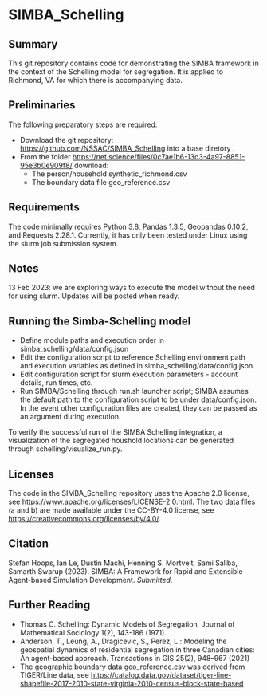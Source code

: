 # SIMBA_Schelling

## Summary
This git repository contains code for demonstrating the SIMBA framework in the context of the Schelling model for segregation. It is applied to Richmond, VA for which there is accompanying data. 

## Preliminaries
The following preparatory steps are required:
- Download the git repository: https://github.com/NSSAC/SIMBA_Schelling into a base diretory <yournamehere>.
- From the folder https://net.science/files/0c7ae1b6-13d3-4a97-8851-95e3b0e909f8/ download:
  - The person/household synthetic_richmond.csv
  - The boundary data file geo_reference.csv

## Requirements
The code minimally requires Python 3.8, Pandas 1.3.5, Geopandas 0.10.2, and Requests 2.28.1. Currently, it has only been tested under Linux using the slurm job submission system.
  
## Notes
13 Feb 2023: we are exploring ways to execute the model without the need for using slurm. Updates will be posted when ready.


## Running the Simba-Schelling model
  
- Define module paths and execution order in simba\_schelling/data/config.json
- Edit the configuration script to reference Schelling environment path and execution variables as defined in simba\_schelling/data/config.json. 
- Edit configuration script for slurm execution parameters - account details, run times, etc. 
- Run SIMBA/Schelling through run.sh launcher script; SIMBA assumes the default path to the configuration script to be under data/config.json. In the event other configuration files are created, they can be passed as an argument during execution. 

To verify the successful run of the SIMBA Schelling integration, a visualization of the segregated houshold locations can be generated through schelling/visualize\_run.py. 


  
## Licenses
The code in the SIMBA_Schelling repository uses the Apache 2.0 license, see https://www.apache.org/licenses/LICENSE-2.0.html. The two data files (a and b) are made available under the CC-BY-4.0 license, see https://creativecommons.org/licenses/by/4.0/. 

## Citation

Stefan Hoops, Ian Le, Dustin Machi, Henning S. Mortveit, Sami Saliba, Samarth Swarup (2023). SIMBA: A Framework for Rapid and Extensible Agent-based Simulation Development. *Submitted*.

## Further Reading
- Thomas C. Schelling: Dynamic Models of Segregation, Journal of Mathematical Sociology 1(2), 143-186 (1971). 
- Anderson, T., Leung, A., Dragicevic, S., Perez, L.: Modeling the geospatial dynamics of residential segregation in three Canadian cities: An agent-based approach. Transactions in GIS 25(2), 948–967 (2021)
- The geographic boundary data geo_reference.csv was derived from TIGER/Line data, see https://catalog.data.gov/dataset/tiger-line-shapefile-2017-2010-state-virginia-2010-census-block-state-based  



